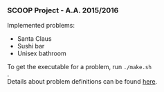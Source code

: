 ### SCOOP Project - A.A. 2015/2016
Implemented problems:

 * Santa Claus
 * Sushi bar
 * Unisex bathroom

To get the executable for a problem, run <code>./make.sh <problem-name></code>.  
Details about problem definitions can be found [here](http://greenteapress.com/semaphores/).
